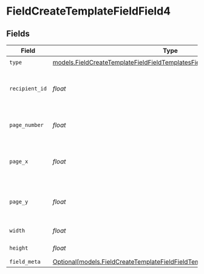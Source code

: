 # FieldCreateTemplateFieldField4


## Fields

| Field                                                                                                                                                          | Type                                                                                                                                                           | Required                                                                                                                                                       | Description                                                                                                                                                    |
| -------------------------------------------------------------------------------------------------------------------------------------------------------------- | -------------------------------------------------------------------------------------------------------------------------------------------------------------- | -------------------------------------------------------------------------------------------------------------------------------------------------------------- | -------------------------------------------------------------------------------------------------------------------------------------------------------------- |
| `type`                                                                                                                                                         | [models.FieldCreateTemplateFieldFieldTemplatesFieldsRequestRequestBody4Type](../models/fieldcreatetemplatefieldfieldtemplatesfieldsrequestrequestbody4type.md) | :heavy_check_mark:                                                                                                                                             | N/A                                                                                                                                                            |
| `recipient_id`                                                                                                                                                 | *float*                                                                                                                                                        | :heavy_check_mark:                                                                                                                                             | The ID of the recipient to create the field for.                                                                                                               |
| `page_number`                                                                                                                                                  | *float*                                                                                                                                                        | :heavy_check_mark:                                                                                                                                             | The page number the field will be on.                                                                                                                          |
| `page_x`                                                                                                                                                       | *float*                                                                                                                                                        | :heavy_check_mark:                                                                                                                                             | The X coordinate of where the field will be placed.                                                                                                            |
| `page_y`                                                                                                                                                       | *float*                                                                                                                                                        | :heavy_check_mark:                                                                                                                                             | The Y coordinate of where the field will be placed.                                                                                                            |
| `width`                                                                                                                                                        | *float*                                                                                                                                                        | :heavy_check_mark:                                                                                                                                             | The width of the field.                                                                                                                                        |
| `height`                                                                                                                                                       | *float*                                                                                                                                                        | :heavy_check_mark:                                                                                                                                             | The height of the field.                                                                                                                                       |
| `field_meta`                                                                                                                                                   | [Optional[models.FieldCreateTemplateFieldFieldTemplatesFieldsFieldMeta]](../models/fieldcreatetemplatefieldfieldtemplatesfieldsfieldmeta.md)                   | :heavy_minus_sign:                                                                                                                                             | N/A                                                                                                                                                            |
